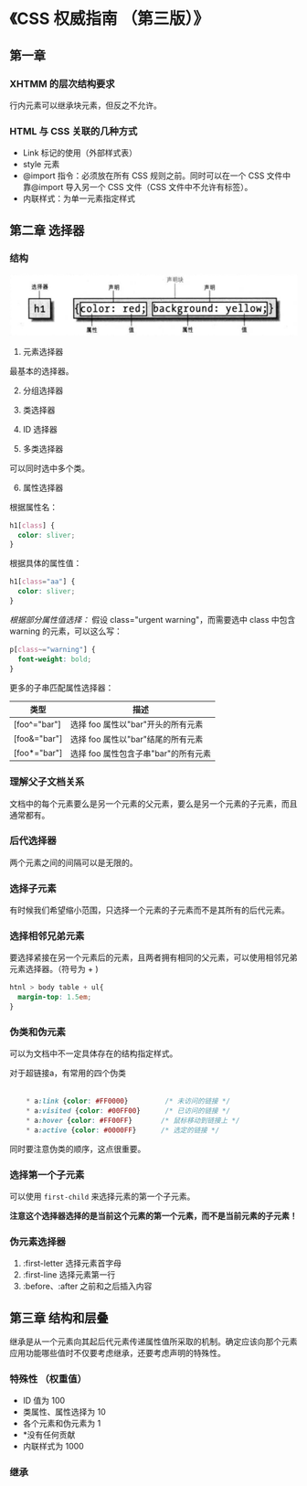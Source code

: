 # 《CSS 权威指南 （第三版）》

## 第一章

### XHTMM 的层次结构要求

行内元素可以继承块元素，但反之不允许。

### HTML 与 CSS 关联的几种方式

- Link 标记的使用（外部样式表）
- style 元素
- @import 指令：必须放在所有 CSS 规则之前。同时可以在一个 CSS 文件中靠@import 导入另一个 CSS 文件（CSS 文件中不允许有标签）。
- 内联样式：为单一元素指定样式

## 第二章 选择器

### 结构

![](./img/选择器.png)

1.  元素选择器

最基本的选择器。

2.  分组选择器

3.  类选择器

4.  ID 选择器

5.  多类选择器

可以同时选中多个类。

6.  属性选择器

根据属性名：

```css
h1[class] {
  color: sliver;
}
```

根据具体的属性值：

```css
h1[class="aa"] {
  color: sliver;
}
```

_根据部分属性值选择：_
假设 class="urgent warning"，而需要选中 class 中包含 warning 的元素，可以这么写：

```css
p[class~="warning"] {
  font-weight: bold;
}
```

更多的子串匹配属性选择器：

| 类型         | 描述                                 |
| ------------ | ------------------------------------ |
| [foo^="bar"] | 选择 foo 属性以"bar"开头的所有元素   |
| [foo&="bar"] | 选择 foo 属性以"bar"结尾的所有元素   |
| [foo*="bar"] | 选择 foo 属性包含子串"bar"的所有元素 |

### 理解父子文档关系

文档中的每个元素要么是另一个元素的父元素，要么是另一个元素的子元素，而且通常都有。

### 后代选择器

两个元素之间的间隔可以是无限的。

### 选择子元素

有时候我们希望缩小范围，只选择一个元素的子元素而不是其所有的后代元素。

### 选择相邻兄弟元素

要选择紧接在另一个元素后的元素，且两者拥有相同的父元素，可以使用相邻兄弟元素选择器。（符号为 + )

```css
htnl > body table + ul{
  margin-top: 1.5em;
}
```

### 伪类和伪元素

可以为文档中不一定具体存在的结构指定样式。

对于超链接a，有常用的四个伪类

```css

	* a:link {color: #FF0000}         /* 未访问的链接 */
	* a:visited {color: #00FF00}      /* 已访问的链接 */
	* a:hover {color: #FF00FF}       /* 鼠标移动到链接上 */
	* a:active {color: #0000FF}      /* 选定的链接 */
```

同时要注意伪类的顺序，这点很重要。

### 选择第一个子元素

可以使用 `first-child` 来选择元素的第一个子元素。

**注意这个选择器选择的是当前这个元素的第一个元素，而不是当前元素的子元素！**

### 伪元素选择器

1. :first-letter 选择元素首字母
2. :first-line 选择元素第一行
3. :before、:after 之前和之后插入内容

## 第三章 结构和层叠

继承是从一个元素向其起后代元素传递属性值所采取的机制。确定应该向那个元素应用功能哪些值时不仅要考虑继承，还要考虑声明的特殊性。

### 特殊性 （权重值）

* ID 值为 100
* 类属性、属性选择为 10
* 各个元素和伪元素为 1
* *没有任何贡献
* 内联样式为 1000

### 继承
